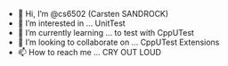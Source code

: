 - 👋 Hi, I’m @cs6502 (Carsten SANDROCK)
- 👀 I’m interested in ... UnitTest
- 🌱 I’m currently learning ... to test with CppUTest
- 💞️ I’m looking to collaborate on ... CppUTest Extensions
- 📫 How to reach me ... CRY OUT LOUD

<!---
cs6502/cs6502 is a ✨ special ✨ repository because its `README.md` (this file) appears on your GitHub profile.
You can click the Preview link to take a look at your changes.
--->
